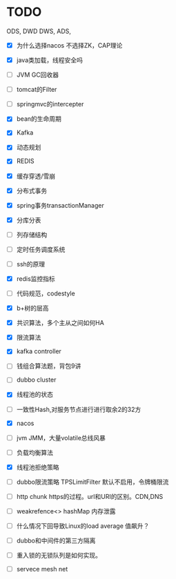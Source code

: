 # TODO 

ODS, DWD DWS, ADS,

- [x] 为什么选择nacos 不选择ZK，CAP理论
- [x] java类加载，线程安全吗
- [ ] JVM GC回收器
- [ ] tomcat的Filter
- [ ] springmvc的intercepter
- [x] bean的生命周期
- [x] Kafka
- [x] 动态规划
- [x] REDIS
- [x] 缓存穿透/雪崩
- [x] 分布式事务
- [x] spring事务transactionManager
- [x] 分库分表
- [ ] 列存储结构
- [ ] 定时任务调度系统
- [ ] ssh的原理
- [x] redis监控指标
- [ ] 代码规范，codestyle
- [x] b+树的层高 
- [x] 共识算法，多个主从之间如何HA
- [x] 限流算法
- [x] kafka controller
- [ ] 钱组合算法题，背包9讲
- [ ] dubbo cluster
- [x] 线程池的状态
- [ ] 一致性Hash,对服务节点进行进行取余2的32方
- [x] nacos
- [ ] jvm JMM，大量volatile总线风暴
- [ ] 负载均衡算法
- [x] 线程池拒绝策略
- [ ] dubbo限流策略 TPSLimitFilter 默认不启用，令牌桶限流
- [ ] http chunk https的过程。url和URI的区别。CDN,DNS
- [ ] weakrefence<> hashMap 内存泄露
- [ ] 什么情况下回导致Linux的load average 值飙升？
- [ ] dubbo和中间件的第三方隔离
- [ ] 重入锁的无锁队列是如何实现。
- [ ] servece mesh net

